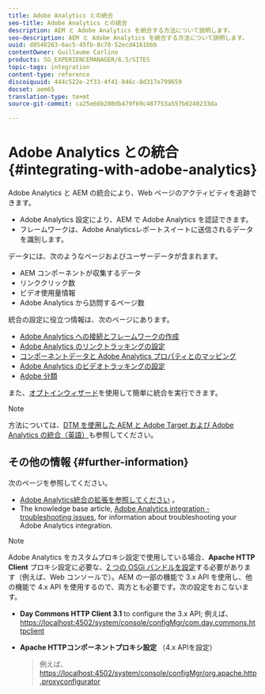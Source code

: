 ```yaml
---
title: Adobe Analytics との統合
seo-title: Adobe Analytics との統合
description: AEM と Adobe Analytics を統合する方法について説明します。
seo-description: AEM と Adobe Analytics を統合する方法について説明します。
uuid: d8548263-6ac5-45fb-8c70-52ecd4161bbb
contentOwner: Guillaume Carlino
products: SG_EXPERIENCEMANAGER/6.5/SITES
topic-tags: integration
content-type: reference
discoiquuid: 444c522e-2f33-4f41-846c-8d317e799659
docset: aem65
translation-type: tm+mt
source-git-commit: ca25e66b280db479f69c487753a557b0240233da

---
```



# Adobe Analytics との統合{#integrating-with-adobe-analytics}

Adobe Analytics と AEM の統合により、Web ページのアクティビティを追跡できます。

* Adobe Analytics 設定により、AEM で Adobe Analytics を認証できます。
* フレームワークは、Adobe Analyticsレポートスイートに送信されるデータを識別します。

データには、次のようなページおよびユーザーデータが含まれます。

* AEM コンポーネントが収集するデータ
* リンククリック数
* ビデオ使用量情報
* Adobe Analytics から訪問するページ数

統合の設定に役立つ情報は、次のページにあります。

* [Adobe Analytics への接続とフレームワークの作成](/help/sites-administering/adobeanalytics-connect.md)
* [Adobe Analytics のリンクトラッキングの設定](/help/sites-administering/adobeanalytics-link.md)
* [コンポーネントデータと Adobe Analytics プロパティとのマッピング](/help/sites-administering/adobeanalytics-mapping.md)
* [Adobe Analytics のビデオトラッキングの設定](/help/sites-administering/adobeanalytics-video.md)
* [Adobe 分類](/help/sites-administering/adobeanalytics-classifications.md)

また、[オプトインウィザード](/help/sites-administering/opt-in.md)を使用して簡単に統合を実行できます。

>[!NOTE]
>
>方法については、[DTM を使用した AEM と Adobe Target および Adobe Analytics の統合（英語）](https://helpx.adobe.com/experience-manager/using/integrate-digital-marketing-solutions.html)も参照してください。

## その他の情報 {#further-information}

次のページを参照してください。

* [Adobe Analytics統合の拡張を参照してください](/help/sites-developing/extending-analytics.md) 。
* The knowledge base article, [Adobe Analytics integration - troubleshooting issues](https://helpx.adobe.com/experience-manager/kb/sitecatalystintegrationtroubleshooting.html), for information about troubleshooting your Adobe Analytics integration.

>[!NOTE]
>
>Adobe Analytics をカスタムプロキシ設定で使用している場合、**Apache HTTP Client** プロキシ設定に必要な、[2 つの OSGi バンドルを設定](/help/sites-deploying/configuring-osgi.md)する必要があります（例えば、Web コンソールで）。AEM の一部の機能で 3.x API を使用し、他の機能で 4.x API を使用するので、両方とも必要です。次の設定をおこないます。
>
>* **Day Commons HTTP Client 3.1** to configure the 3.x API;
   >  例えば、 [https://localhost:4502/system/console/configMgr/com.day.commons.httpclient](https://localhost:4502/system/console/configMgr/com.day.commons.httpclient)
   >
   >
* **Apache HTTPコンポーネントプロキシ設定** （4.x APIを設定）
   >  例えば、 [https://localhost:4502/system/console/configMgr/org.apache.http.proxyconfigurator](https://localhost:4502/system/console/configMgr/org.apache.http.proxyconfigurator)
>



